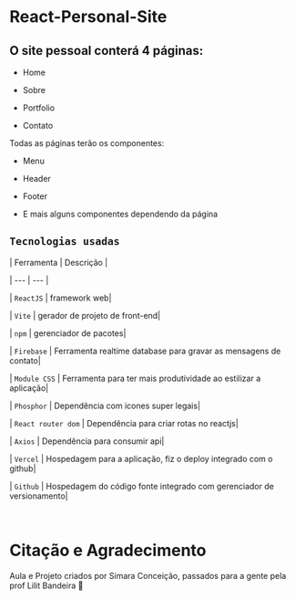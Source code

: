 

# React-Personal-Site


## O site pessoal conterá 4 páginas:

  

* Home

* Sobre

* Portfolio

* Contato

  

Todas as páginas terão os componentes:

  

 * Menu

 * Header

 * Footer

 * E mais alguns componentes dependendo da página

  


  

##  `Tecnologias usadas`

  

| Ferramenta | Descrição |

| --- | --- |

| `ReactJS` | framework web|

| `Vite` | gerador de projeto de front-end|

| `npm` | gerenciador de pacotes|

| `Firebase` | Ferramenta realtime database para gravar as mensagens de contato|

| `Module CSS` | Ferramenta para ter mais produtividade ao estilizar a aplicação|

| `Phosphor` | Dependência com icones super legais|

| `React router dom` | Dependência para criar rotas no reactjs|

| `Axios` | Dependência para consumir api|

| `Vercel` | Hospedagem para a aplicação, fiz o deploy integrado com o github|

| `Github` | Hospedagem do código fonte integrado com gerenciador de versionamento|

  
  
  


<br>

  

# Citação e Agradecimento

  

<p>

Aula e Projeto criados por Simara Conceição, passados para a gente pela prof Lilit Bandeira 💜

</p>
